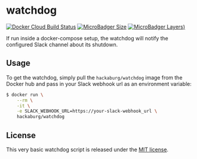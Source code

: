# watchdog

[![Docker Cloud Build Status](https://img.shields.io/docker/cloud/build/hackaburg/watchdog)](https://hub.docker.com/r/hackaburg/watchdog)
[![MicroBadger Size](https://img.shields.io/microbadger/image-size/hackaburg/watchdog)](https://hub.docker.com/r/hackaburg/watchdog)
[![MicroBadger Layers](https://img.shields.io/microbadger/layers/hackaburg/watchdog))](https://hub.docker.com/r/hackaburg/watchdog)

If run inside a docker-compose setup, the watchdog will notify the configured Slack channel about its shutdown.

## Usage

To get the watchdog, simply pull the `hackaburg/watchdog` image from the Docker hub and pass in your Slack webhook url as an environment variable:

```bash
$ docker run \
    --rm \
    -it \
    -e SLACK_WEBHOOK_URL=https://your-slack-webhook_url \
    hackaburg/watchdog
```

## License

This very basic watchdog script is released under the [MIT license](LICENSE).
